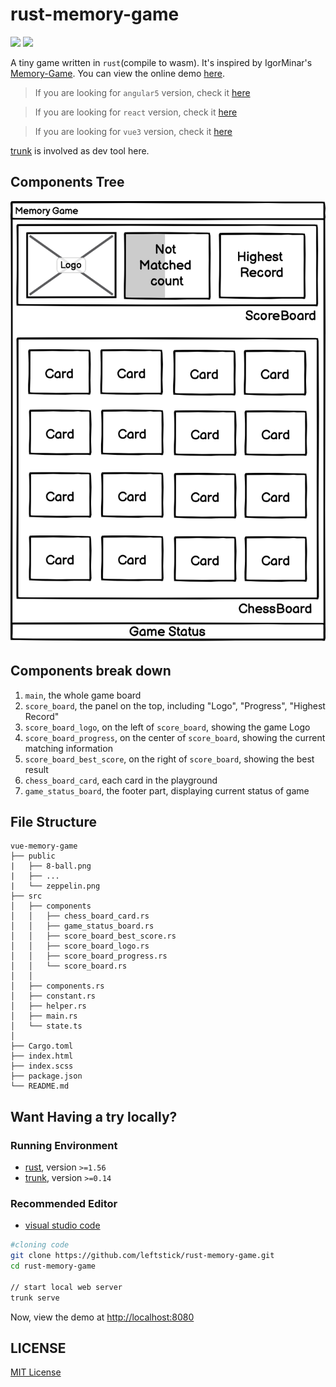 # rust-memory-game

![][david-url]
![][license-url]

A tiny game written in `rust`(compile to wasm). It's inspired by IgorMinar's [Memory-Game](https://github.com/IgorMinar/Memory-Game). You can view the online demo [here](http://leftstick.github.io/rust-memory-game).

> If you are looking for `angular5` version, check it [here](https://github.com/leftstick/angular5-memory-game)

> If you are looking for `react` version, check it [here](https://github.com/leftstick/react-memory-game)

> If you are looking for `vue3` version, check it [here](https://github.com/leftstick/vue-memory-game)

[trunk](https://trunkrs.dev/) is involved as dev tool here.

## Components Tree

![](./docs/rust-memory-game.png)

## Components break down

1. `main`, the whole game board
2. `score_board`, the panel on the top, including "Logo", "Progress", "Highest Record"
3. `score_board_logo`, on the left of `score_board`, showing the game Logo
4. `score_board_progress`, on the center of `score_board`, showing the current matching information
5. `score_board_best_score`, on the right of `score_board`, showing the best result
6. `chess_board_card`, each card in the playground
7. `game_status_board`, the footer part, displaying current status of game

## File Structure

```
vue-memory-game
├── public
|   ├── 8-ball.png
|   ├── ...
|   └── zeppelin.png
├── src
│   ├── components
│   │   ├── chess_board_card.rs
│   │   ├── game_status_board.rs
│   │   ├── score_board_best_score.rs
│   │   ├── score_board_logo.rs
│   │   ├── score_board_progress.rs
│   │   └── score_board.rs
│   │
│   ├── components.rs
│   ├── constant.rs
│   ├── helper.rs
│   ├── main.rs
│   └── state.ts
│
├── Cargo.toml
├── index.html
├── index.scss
├── package.json
└── README.md
```

## Want Having a try locally?

### Running Environment

- [rust](https://www.rust-lang.org/), version `>=1.56`
- [trunk](https://trunkrs.dev/), version `>=0.14`

### Recommended Editor

- [visual studio code](https://code.visualstudio.com/)

```bash
#cloning code
git clone https://github.com/leftstick/rust-memory-game.git
cd rust-memory-game

// start local web server
trunk serve
```

Now, view the demo at [http://localhost:8080](http://localhost:8080)

## LICENSE

[MIT License](https://raw.githubusercontent.com/leftstick/rust-memory-game/master/LICENSE)

[david-url]: https://david-dm.org/leftstick/rust-memory-game.png
[license-url]: https://img.shields.io/github/license/leftstick/rust-memory-game.svg
